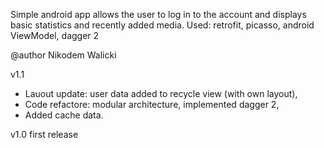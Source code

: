 ﻿Simple android app allows the user to log in to the account and displays basic statistics and recently added media.
Used:
retrofit,
picasso,
android ViewModel,
dagger 2

@author Nikodem Walicki

v1.1 
- Lauout update: user data added to recycle view (with own layout),
- Code refactore: modular architecture, implemented dagger 2,
- Added cache data.

v1.0 first release